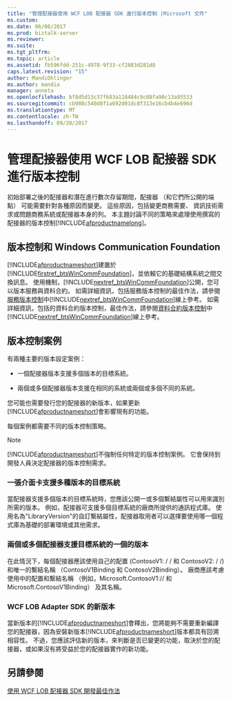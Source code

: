 ```yaml
---
title: "管理配接器使用 WCF LOB 配接器 SDK 進行版本控制 |Microsoft 文件"
ms.custom: 
ms.date: 06/08/2017
ms.prod: biztalk-server
ms.reviewer: 
ms.suite: 
ms.tgt_pltfrm: 
ms.topic: article
ms.assetid: fb596fdd-251c-4978-9f33-cf2883d281d8
caps.latest.revision: "15"
author: MandiOhlinger
ms.author: mandia
manager: anneta
ms.openlocfilehash: bf8d5d13c37f683a118484c9c08fa90c13a95533
ms.sourcegitcommit: cb908c540d8f1a692d01dc8f313e16cb4b4e696d
ms.translationtype: MT
ms.contentlocale: zh-TW
ms.lasthandoff: 09/20/2017
---
```

# <a name="manage-adapter-versioning-with-the-wcf-lob-adapter-sdk"></a>管理配接器使用 WCF LOB 配接器 SDK 進行版本控制
初始部署之後的配接器和潛在進行數次存留期間，配接器 （和它們所公開的端點） 可能需要針對各種原因而變更。 這些原因，包括變更商務需要、 資訊技術需求或問題商務系統或配接器本身的列。 本主題討論不同的策略來處理使用撰寫的配接器的版本控制[!INCLUDE[afproductnamelong](../../includes/afproductnamelong-md.md)]。  
  
## <a name="versioning-and-windows-communication-foundation"></a>版本控制和 Windows Communication Foundation  
 [!INCLUDE[afproductnameshort](../../includes/afproductnameshort-md.md)]建置於[!INCLUDE[firstref_btsWinCommFoundation](../../includes/firstref-btswincommfoundation-md.md)]，並依賴它的基礎結構系統之間交換訊息。 使用機制，[!INCLUDE[nextref_btsWinCommFoundation](../../includes/nextref-btswincommfoundation-md.md)]公開，您可以版本服務與資料合約。 如需詳細資訊，包括服務版本控制的最佳作法，請參閱[服務版本控制](http://go.microsoft.com/fwlink/?LinkId=85497)中[!INCLUDE[nextref_btsWinCommFoundation](../../includes/nextref-btswincommfoundation-md.md)]線上參考。 如需詳細資訊，包括的資料合約版本控制，最佳作法，請參閱[資料合約版本控制](http://go.microsoft.com/fwlink/?LinkId=120177)中[!INCLUDE[nextref_btsWinCommFoundation](../../includes/nextref-btswincommfoundation-md.md)]線上參考。  
  
## <a name="versioning-scenarios"></a>版本控制案例  
 有兩種主要的版本設定案例：  
  
-   一個配接器版本支援多個版本的目標系統。  
  
-   兩個或多個配接器版本支援在相同的系統或兩個或多個不同的系統。  
  
 您可能也需要發行您的配接器的新版本，如果更新[!INCLUDE[afproductnameshort](../../includes/afproductnameshort-md.md)]會影響現有的功能。  
  
 每個案例都需要不同的版本控制策略。  
  
> [!NOTE]
>  [!INCLUDE[afproductnameshort](../../includes/afproductnameshort-md.md)]不強制任何特定的版本控制案例。 它會保持到開發人員決定配接器的版本控制需求。  
  
### <a name="one-adapter-supports-multiple-versions-of-target-system"></a>一張介面卡支援多種版本的目標系統  
 當配接器支援多個版本的目標系統時，您應該公開一或多個繫結屬性可以用來識別所需的版本。 例如，配接器可支援多個目標系統的廠商所提供的通訊程式庫。 使用名為"LibraryVersion"的自訂繫結屬性，配接器取用者可以選擇要使用哪一個程式庫為基礎的部署環境或其他需求。  
  
### <a name="two-or-more-adapters-support-one-version-of-target-system"></a>兩個或多個配接器支援目標系統的一個的版本  
 在此情況下，每個配接器應該使用自己的配置 (ContosoV1: / / 和 ContosoV2: / /) 和唯一的繫結名稱 （ContosoV1Binding 和 ContosoV2Binding）。 廠商應該考慮使用中的配置和繫結名稱 （例如，Microsoft.ContosoV1:// 和 Microsoft.ContosoV1Binding） 及其名稱。  
  
### <a name="new-versions-of-the-wcf-lob-adapter-sdk"></a>WCF LOB Adapter SDK 的新版本  
 當新版本的[!INCLUDE[afproductnameshort](../../includes/afproductnameshort-md.md)]會釋出，您將能夠不需要重新編譯您的配接器，因為安裝新版本[!INCLUDE[afproductnameshort](../../includes/afproductnameshort-md.md)]版本都具有回溯相容性。 不過，您應該評估新的版本，來判斷是否已變更的功能，取決於您的配接器，或如果沒有將受益於您的配接器實作的新功能。  
  
## <a name="see-also"></a>另請參閱  
 [使用 WCF LOB 配接器 SDK 開發最佳作法](../../adapters-and-accelerators/wcf-lob-adapter-sdk/development-best-practices-using-the-wcf-lob-adapter-sdk.md)